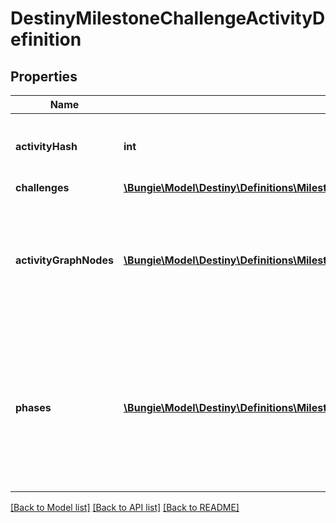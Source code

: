 # DestinyMilestoneChallengeActivityDefinition

## Properties
Name | Type | Description | Notes
------------ | ------------- | ------------- | -------------
**activityHash** | **int** | The activity for which this challenge is active. | [optional] 
**challenges** | [**\Bungie\Model\Destiny\Definitions\Milestones\DestinyMilestoneChallengeDefinition[]**](DestinyMilestoneChallengeDefinition.md) |  | [optional] 
**activityGraphNodes** | [**\Bungie\Model\Destiny\Definitions\Milestones\DestinyMilestoneChallengeActivityGraphNodeEntry[]**](DestinyMilestoneChallengeActivityGraphNodeEntry.md) | If the activity and its challenge is visible on any of these nodes, it will be returned. | [optional] 
**phases** | [**\Bungie\Model\Destiny\Definitions\Milestones\DestinyMilestoneChallengeActivityPhase[]**](DestinyMilestoneChallengeActivityPhase.md) | Phases related to this activity, if there are any.  These will be listed in the order in which they will appear in the actual activity. | [optional] 

[[Back to Model list]](../README.md#documentation-for-models) [[Back to API list]](../README.md#documentation-for-api-endpoints) [[Back to README]](../README.md)



